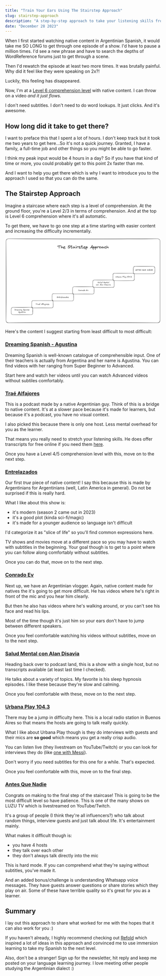 ```yaml
---
title: "Train Your Ears Using The Stairstep Approach"
slug: stairstep-approach
description: "A step-by-step approach to take your listening skills from intermediate to advanced, enjoying native Argentinian content."
date: "December 28 2023"
---
```


When I first started watching native content in Argentinian Spanish, it would take me SO LONG to get through one episode of a show. I'd have to pause a million times. I'd see a new phrase and have to search the depths of WordReference forums just to get through a scene.

Then I'd rewatch the episode at least two more times. It was brutally painful. Why did it feel like they were speaking on 2x?!

Luckily, this feeling has disappeared.

Now, I'm at a [Level 6 comprehension level](https://refold.la/simplified/stage-2/a/measure-comprehension) with native content. I can throw on a video _and it just flows._

I don't need subtitles. I don't need to do word lookups. It just clicks. And it's awesome.

## How long did it take to get there?

I want to preface this that I spent a lot of hours. I don't keep track but it took me two years to get here...So it's not a quick journey. Granted, I have a family, a full-time job and other things so you might be able to go faster.

I think my peak input would be 4 hours in a day? So if you have that kind of time or more, you could probably get to this point 2x faster than me.

And I want to help you get there which is why I want to introduce you to the approach I used so that you can do the same.

## The Stairstep Approach

Imagine a staircase where each step is a level of comprehension. At the ground floor, you're a Level 2/3 in terms of comprehension. And at the top is Level 6 comprehension where it's all automatic.

To get there, we have to go one step at a time starting with easier content and increasing the difficulty incrementally.

![stairstep-approach](../../assets/stairstep-approach.png)

Here's the content I suggest starting from least difficult to most difficult:

### [Dreaming Spanish - Agustina](https://www.dreamingspanish.com/browse?guide=agustina)

Dreaming Spanish is well-known catalogue of comprehensible input. One of their teachers is actually from Argentina and her name is Agustina. You can find videos with her ranging from Super Beginner to Advanced.

Start here and watch her videos until you can watch Advanced videos without subtiles comfortably.

### [Traé Alfajores](https://open.spotify.com/show/2e9ywcRVRUdwqKckqdEO3j)

This is a podcast made by a native Argentinian guy. Think of this is a bridge to native content. It's at a slower pace because it's made for learners, but because it's a podcast, you have no visual context.

I also picked this because there is only one host. Less mental overhead for you as the learner.

That means you really need to stretch your listening skills. He does offer transcripts for free online if you need them [here](https://ventureoutspanish.com/podcast/).

Once you have a Level 4/5 comprehension level with this, move on to the next step.

### [Entrelazados](https://www.disneyplus.com/series/disney-entrelazados/1WsqQ1U1uSKV)

Our first _true_ piece of native content! I say this because this is made by Argentinians for Argentinians (well, Latin America in general). Do not be surprised if this is really hard.

What I like about this show is:

- it's modern (season 2 came out in 2023)
- it's a good plot (kinda sci-fi/magic)
- it's made for a younger audience so language isn't difficult

I'd categorize it as "slice of life" so you'll find common expressions here.

TV shows and movies move at a different pace so you may have to watch with subtitles in the beginning. Your goal though is to get to a point where you can follow along comfortably without subtitles.

Once you can do that, move on to the next step.

### [Conrado Ev](https://www.youtube.com/@ConradoEv)

Next up, we have an Argentinian vlogger. Again, native content made for natives the it's going to get more difficult. He has videos where he's right in front of the mic and you hear him clearly.

But then he also has videos where he's walking around, or you can't see his face and read his lips.

Most of the time though it's just him so your ears don't have to jump between different speakers.

Once you feel comfortable watching his videos without subtitles, move on to the next step.

### [Salud Mental con Alan Disavia](https://open.spotify.com/show/4H9hNPW7uTpgCD0wwErLxk)

Heading back over to podcast land, this is a show with a single host, but no transcripts available (at least last time I checked).

He talks about a variety of topics. My favorite is his sleep hypnosis episodes. I like these because they're slow and calming.

Once you feel comfortable with these, move on to the next step.

### [Urbana Play 104.3](https://www.youtube.com/@UrbanaPlayFM)

There may be a jump in difficulty here. This is a local radio station in Buenos Aires so that means the hosts are going to talk really quickly.

What I like about Urbana Play though is they do interviews with guests and their mics are **so good** which means you get a really crisp audio.

You can listen live (they livestream on YouTube/Twitch) or you can look for interviews they do (like [one with Messi](https://www.youtube.com/watch?v=JpAd20of2Jk&t=545s)).

Don't worry if you need subtitles for this one for a while. That's expected.

Once you feel comfortable with this, move on to the final step.

### [Antes Que Nadie](https://www.youtube.com/watch?v=bO5TOM_PUo0&list=PLeJUQNpvU3DSvs4znHxP7Ju2hXmegnllZ)

Congrats on making to the final step of the staircase! This is going to be the most difficult level so have patience. This is one of the many shows on LUZU TV which is livestreamed on YouTube/Twitch.

It's a group of people (I think they're all influencers?) who talk about random things, interview guests and just talk about life. It's entertainment mainly.

What makes it difficult though is:

- you have 4 hosts
- they talk over each other
- they don't always talk directly into the mic

This is hard mode. If you can comprehend what they're saying without subtitles, you've made it.

And an added bonus/challenge is understanding Whatsapp voice messages. They have guests answer questions or share stories which they play on air. Some of these have terrible quality so it's great for you as a learner.

## Summary

I lay out this approach to share what worked for me with the hopes that it can also work for you :)

If you haven't already, I highly recommend checking out [Refold](https://refold.la/) which inspired a lot of ideas in this approach and convinced me to use immersion learning to take my Spanish to the next level.

Also, don't be a stranger! Sign up for the newsletter, hit reply and keep me posted on your language learning journey. I love meeting other people studying the Argentinian dialect :)
